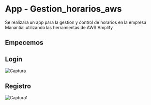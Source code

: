 # App - Gestion_horarios_aws

Se realizara un app para la gestion y control de horarios en la empresa Manantial utilizando las herramientas de AWS Amplify

## Empecemos

## Login

![Captura](https://user-images.githubusercontent.com/79339173/133559553-354aa690-e8cd-441f-82c3-ea85021643b0.PNG)

## Registro

![Captura1](https://user-images.githubusercontent.com/79339173/133560305-19209c0b-81c6-4d3b-abe3-2ba56d5bcc02.PNG)


